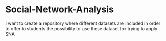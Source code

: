 # Social-Network-Analysis
I want to create a repository where different datasets are included in order to offer to students the possibility to use these dataset for trying to apply SNA
